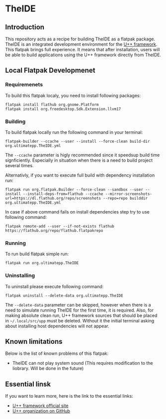 # TheIDE

## Introduction

This repository acts as a recipe for building TheIDE as a flatpak package. TheIDE is an integrated development environment for the [U++ framework](https://www.ultimatepp.org/). This flatpak brings full experience. It means that after installation, users will be able to build applications using the U++ framework directly from TheIDE.

## Local Flatpak Developmenet

### Requiremenets

To build this flatpak localy, you need to install following packages:
```
flatpak install flathub org.gnome.Platform
flatpak install org.freedesktop.Sdk.Extension.llvm17
```

### Building

To build flatpak locally run the following command in your terminal:
```
flatpak-builder --ccache --user --install --force-clean build-dir org.ultimatepp.TheIDE.yml
```

The `--ccache` parameter is higly recommended since it speedsup build time signficiently. Especially in situation when there is a need to build project several times.

Alternativly, if you want to execute full build with dependency installation run:
```
flatpak run org.flatpak.Builder --force-clean --sandbox --user --install --install-deps-from=flathub --ccache --mirror-screenshots-url=https://dl.flathub.org/repo/screenshots --repo=repo builddir org.ultimatepp.TheIDE.yml
```

In case if above command fails on install dependencies step try to use following command:
```
flatpak remote-add --user --if-not-exists flathub https://flathub.org/repo/flathub.flatpakrepo
```

### Running

To run build flatpak simple run:
```
flatpak run org.ultimatepp.TheIDE
```

### Uninstalling

To uninstall please execute following command:
```
flatpak uninstall --delete-data org.ultimatepp.TheIDE
```

The `--delete-data` parameter can be skipped, however when there is a need to simulate running TheIDE for the first time, it is required. Also, for making absolute clean run, U++ framework sources that should be placed in `~/.local/src/upp` must be deleted. Without it the initial terminal asking about installing host dependencies will not appear.

## Known limitations

Below is the list of known problems of this flatpak:
- TheIDE can not play system sound (This requires modification to the liobrary. Will be done in the future)

## Essential linsk

If you want to learn more, here is the link to the essential links:
- [U++ framework official site](https://www.ultimatepp.org/)
- [U++ organization on GitHub](https://github.com/ultimatepp)
